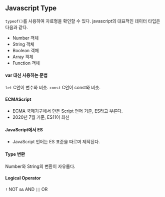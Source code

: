 ## Javascript Type
`typeof()`를 사용하여 자료형을 확인할 수 있다.
javascript의 대표적인 데이터 타입은 다음과 같다.
- Number 객체
- String 객체
- Boolean 객체
- Array 객체
- Function 객체

#### var 대신 사용하는 문법
`let` C언어 변수와 비슷.
`const` C언어 const와 비슷.

#### ECMAScript
- ECMA 국제기구에서 만든 Script 언어 기준, ES라고 부른다.
- 2020년 7월 기준, ES11이 최신

#### JavaScript에서 ES
* JavaScript 언어는 ES 표준을 따르며 제작된다.

#### Type 변환
Number와 String의 변환이 자유롭다.

#### Logical Operator
`!` NOT
`&&` AND
`||` OR
